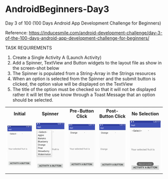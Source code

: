 # AndroidBeginners-Day3
Day 3 of 100 (100 Days Android App Development Challenge for Beginners)

Reference: https://inducesmile.com/android-development-challenge/day-3-of-the-100-days-android-app-development-challenge-for-beginners/

TASK REQUIREMENTS

1. Create a Single Activity A (Launch Activity)
2. Add a Spinner, TextView and Button widgets to the layout file as show in the screen-shot below
3. The Spinner is populated from a String-Array in the Strings resources
4. When an option is selected from the Spinner and the submit button is clicked, the option value will be displayed on the TextView
5. The title of the option must be checked so that it will not be displayed rather it will let the use know through a Toast Message that an option should be selected.

<table>
  <tr>
    <th>Initial</th>
    <th>Spinner</th>
    <th>Pre-Button Click</th>
    <th>Post-Button Click</th>
    <th>No Selection</th>
  </tr>
  <tr>
    <td><img src="https://github.com/camelawsc/AndroidBeginners-Day3/blob/master/screenshots/initial.png" width="200"></td>
    <td><img src="https://github.com/camelawsc/AndroidBeginners-Day3/blob/master/screenshots/spinner_content.png" width="200"></td>
    <td><img src="https://github.com/camelawsc/AndroidBeginners-Day3/blob/master/screenshots/before_click.png" width="200"></td>
    <td><img src="https://github.com/camelawsc/AndroidBeginners-Day3/blob/master/screenshots/after_click.png" width="200"></td>
    <td><img src="https://github.com/camelawsc/AndroidBeginners-Day3/blob/master/screenshots/no_selection.png" width="200"></td>
  </tr>
</table>

